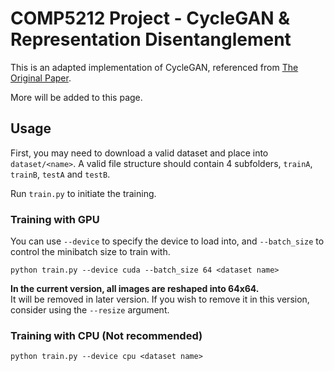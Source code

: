 # COMP5212 Project - CycleGAN & Representation Disentanglement

This is an adapted implementation of CycleGAN, referenced from [The Original Paper](https://github.com/junyanz/pytorch-CycleGAN-and-pix2pix).

More will be added to this page.

## Usage

First, you may need to download a valid dataset and place into `dataset/<name>`. A valid file structure should contain 4 subfolders, `trainA`, `trainB`, `testA` and `testB`.


Run `train.py` to initiate the training.

### Training with GPU
You can use `--device` to specify the device to load into, and `--batch_size` to control the minibatch size to train with.
```
python train.py --device cuda --batch_size 64 <dataset name> 
```

**<span color='red'>In the current version, all images are reshaped into 64x64.</span>** \
It will be removed in later version. If you wish to remove it in this version, consider using the `--resize` argument.


### Training with CPU (Not recommended)
```
python train.py --device cpu <dataset name> 
```
